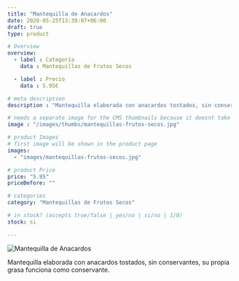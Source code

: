```yaml
---
title: "Mantequilla de Anacardos"
date: 2020-05-25T13:39:07+06:00
draft: true
type: product

# Overview
overview:
  - label : Categoría
    data : Mantequillas de Frutos Secos

  - label : Precio
    data : 5.95€

# meta description
description : "Mantequilla elaborada con anacardos tostados, sin conservantes, su propia grasa funciona como conservante."

# needs a separate image for the CMS thumbnails because it doesnt take arrays (slideshow images)
image : "/images/thumbs/mantequillas-frutos-secos.jpg"

# product Images
# first image will be shown in the product page
images:
  - "images/mantequillas-frutos-secos.jpg"

# product Price
price: "5.95"
priceBefore: ""

# categories
category: "Mantequillas de Frutos Secos"

# in stock? (accepts true/false | yes/no | si/no | 1/0)
stock: si

---
```

![Mantequilla de Anacardos](/images/mantequillas-frutos-secos.jpg "Mantequilla de Anacardos")

Mantequilla elaborada con anacardos tostados, sin conservantes, su propia grasa funciona como conservante.
